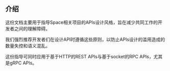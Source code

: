 ## 介绍
这份文档主要用于指导Space相关项目的APIs设计风格，旨在减少共同工作的开发者之间的理解障碍。

我们强烈推荐开发者们在设计API时遵循这些原则，以防止APIs设计的滥用造成的数量失控和语义混乱。

这份指导可同时应用于基于HTTP的REST APIs与基于socket的RPC APIs，尤其是gRPC APIs。
